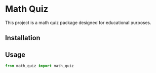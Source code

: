 # Math Quiz

This project is a math quiz package designed for educational purposes.

## Installation



## Usage

```python
from math_quiz import math_quiz
